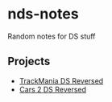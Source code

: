 # nds-notes
Random notes for DS stuff

## Projects ##
- <a href="https://github.com/miso-xyz/TrackManiaDS-Reversed">TrackMania DS Reversed</a>
- <a href="https://github.com/miso-xyz/Cars-2-DS-Reversed/">Cars 2 DS Reversed</a>
